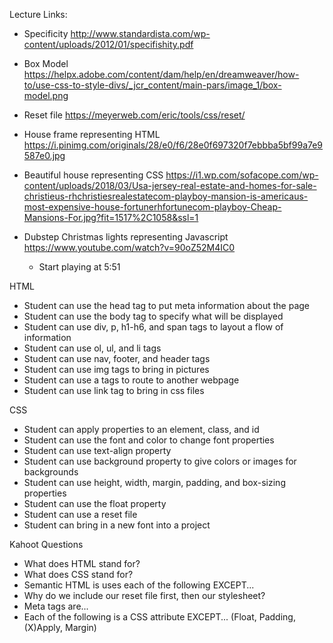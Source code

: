 Lecture Links:

- Specificity
  http://www.standardista.com/wp-content/uploads/2012/01/specifishity.pdf

- Box Model
  https://helpx.adobe.com/content/dam/help/en/dreamweaver/how-to/use-css-to-style-divs/_jcr_content/main-pars/image_1/box-model.png
  
- Reset file
  https://meyerweb.com/eric/tools/css/reset/

- House frame representing HTML
  https://i.pinimg.com/originals/28/e0/f6/28e0f697320f7ebbba5bf99a7e9587e0.jpg

- Beautiful house representing CSS
  https://i1.wp.com/sofacope.com/wp-content/uploads/2018/03/Usa-jersey-real-estate-and-homes-for-sale-christieus-rhchristiesrealestatecom-playboy-mansion-is-americaus-most-expensive-house-fortunerhfortunecom-playboy-Cheap-Mansions-For.jpg?fit=1517%2C1058&ssl=1

- Dubstep Christmas lights representing Javascript
  https://www.youtube.com/watch?v=90oZ52M4IC0
  - Start playing at 5:51


HTML

- Student can use the head tag to put meta information about the page
- Student can use the body tag to specify what will be displayed
- Student can use div, p, h1-h6, and span tags to layout a flow of information
- Student can use ol, ul, and li tags
- Student can use nav, footer, and header tags
- Student can use img tags to bring in pictures
- Student can use a tags to route to another webpage
- Student can use link tag to bring in css files

CSS

- Student can apply properties to an element, class, and id
- Student can use the font and color to change font properties
- Student can use text-align property
- Student can use background property to give colors or images for backgrounds
- Student can use height, width, margin, padding, and box-sizing properties
- Student can use the float property
- Student can use a reset file
- Student can bring in a new font into a project

Kahoot Questions

- What does HTML stand for?
- What does CSS stand for?
- Semantic HTML is uses each of the following EXCEPT...
- Why do we include our reset file first, then our stylesheet?
- Meta tags are...
- Each of the following is a CSS attribute EXCEPT... (Float, Padding, (X)Apply, Margin)
